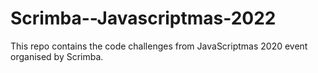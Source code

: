 # Scrimba--Javascriptmas-2022
This repo contains the code challenges from JavaScriptmas 2020 event organised by Scrimba.
